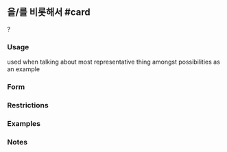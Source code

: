 ## 을/를 비롯해서 #card
?
### Usage
used when talking about most representative thing amongst possibilities as an example

### Form
### Restrictions
### Examples

### Notes
